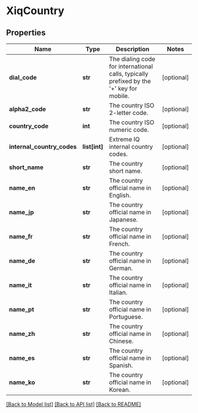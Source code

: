 # XiqCountry

## Properties
Name | Type | Description | Notes
------------ | ------------- | ------------- | -------------
**dial_code** | **str** | The dialing code for international calls, typically prefixed by the &#39;+&#39; key for mobile. | [optional] 
**alpha2_code** | **str** | The country ISO 2-letter code. | [optional] 
**country_code** | **int** | The country ISO numeric code. | [optional] 
**internal_country_codes** | **list[int]** | Extreme IQ internal country codes. | [optional] 
**short_name** | **str** | The country short name. | [optional] 
**name_en** | **str** | The country official name in English. | [optional] 
**name_jp** | **str** | The country official name in Japanese. | [optional] 
**name_fr** | **str** | The country official name in French. | [optional] 
**name_de** | **str** | The country official name in German. | [optional] 
**name_it** | **str** | The country official name in Italian. | [optional] 
**name_pt** | **str** | The country official name in Portuguese. | [optional] 
**name_zh** | **str** | The country official name in Chinese. | [optional] 
**name_es** | **str** | The country official name in Spanish. | [optional] 
**name_ko** | **str** | The country official name in Korean. | [optional] 

[[Back to Model list]](../README.md#documentation-for-models) [[Back to API list]](../README.md#documentation-for-api-endpoints) [[Back to README]](../README.md)


